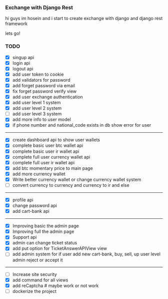 ### Exchange with Django Rest
hi guys im hosein and i start to create exchange with django and django rest framework

lets go!

### TODO
- [x] singup api
- [x] login api
- [x] logout api
- [x] add user token to cookie
- [x] add validators for password
- [x] add forget password via email
- [x] fix forget password verify view
- [x] add user exchange authentication
- [x] add user level 1 system
- [x] add user level 2 system
- [ ] add user level 3 system
- [x] add more info to user model
- [x] if phone number and national_code exists in db show error for user
---
- [x] create dashboard api to show user wallets
- [x] complete basic user btc wallet api
- [x] complete basic user ir wallet api
- [x] complete full user currency wallet api
- [x] complete full user ir wallet api
- [x] add btc momentary price to main page
- [x] add more currency wallet
- [x] Write better currency wallet or change currency wallet system
- [ ] convert currency to currency and currency to ir and else
---
- [x] profile api
- [x] change password api
- [x] add cart-bank api
---
- [x] Improving basic the admin page
- [x] Improving full the admin page
- [x] Support api
- [x] admin can change ticket status
- [x] add put option for TicketAnswerAPIView view
- [ ] add admin system for if user add new cart-bank, buy, sell, up user level admin reject or accept it
---
- [ ] Increase site security
- [x] add command for all views
- [x] add reCaptcha # maybe work or not work
- [ ] dockerize the project

